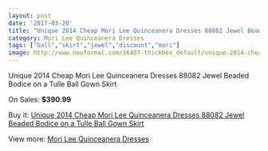 ```yaml
---
layout: post
date: '2017-03-20'
title: "Unique 2014 Cheap Mori Lee Quinceanera Dresses 88082 Jewel Beaded Bodice on a Tulle Ball Gown Skirt"
category: Mori Lee Quinceanera Dresses
tags: ["ball","skirt","jewel","discount","mori"]
image: http://www.neoformal.com/16407-thickbox_default/unique-2014-cheap-mori-lee-quinceanera-dresses-88082-jewel-beaded-bodice-on-a-tulle-ball-gown-skirt.jpg
---
```

Unique 2014 Cheap Mori Lee Quinceanera Dresses 88082 Jewel Beaded Bodice on a Tulle Ball Gown Skirt

On Sales: **$390.99**
<a href="https://www.neoformal.com/en/mori-lee-quinceanera-dresses-2014/5464-unique-2014-cheap-mori-lee-quinceanera-dresses-88082-jewel-beaded-bodice-on-a-tulle-ball-gown-skirt.html"><amp-img layout="responsive" width="600" height="600" src="//www.neoformal.com/16407-thickbox_default/unique-2014-cheap-mori-lee-quinceanera-dresses-88082-jewel-beaded-bodice-on-a-tulle-ball-gown-skirt.jpg" alt="Unique 2014 Cheap Mori Lee Quinceanera Dresses 88082 Jewel Beaded Bodice on a Tulle Ball Gown Skirt 0" /></a>
<a href="https://www.neoformal.com/en/mori-lee-quinceanera-dresses-2014/5464-unique-2014-cheap-mori-lee-quinceanera-dresses-88082-jewel-beaded-bodice-on-a-tulle-ball-gown-skirt.html"><amp-img layout="responsive" width="600" height="600" src="//www.neoformal.com/16410-thickbox_default/unique-2014-cheap-mori-lee-quinceanera-dresses-88082-jewel-beaded-bodice-on-a-tulle-ball-gown-skirt.jpg" alt="Unique 2014 Cheap Mori Lee Quinceanera Dresses 88082 Jewel Beaded Bodice on a Tulle Ball Gown Skirt 1" /></a>
<a href="https://www.neoformal.com/en/mori-lee-quinceanera-dresses-2014/5464-unique-2014-cheap-mori-lee-quinceanera-dresses-88082-jewel-beaded-bodice-on-a-tulle-ball-gown-skirt.html"><amp-img layout="responsive" width="600" height="600" src="//www.neoformal.com/16409-thickbox_default/unique-2014-cheap-mori-lee-quinceanera-dresses-88082-jewel-beaded-bodice-on-a-tulle-ball-gown-skirt.jpg" alt="Unique 2014 Cheap Mori Lee Quinceanera Dresses 88082 Jewel Beaded Bodice on a Tulle Ball Gown Skirt 2" /></a>
<a href="https://www.neoformal.com/en/mori-lee-quinceanera-dresses-2014/5464-unique-2014-cheap-mori-lee-quinceanera-dresses-88082-jewel-beaded-bodice-on-a-tulle-ball-gown-skirt.html"><amp-img layout="responsive" width="600" height="600" src="//www.neoformal.com/16408-thickbox_default/unique-2014-cheap-mori-lee-quinceanera-dresses-88082-jewel-beaded-bodice-on-a-tulle-ball-gown-skirt.jpg" alt="Unique 2014 Cheap Mori Lee Quinceanera Dresses 88082 Jewel Beaded Bodice on a Tulle Ball Gown Skirt 3" /></a>

Buy it: [Unique 2014 Cheap Mori Lee Quinceanera Dresses 88082 Jewel Beaded Bodice on a Tulle Ball Gown Skirt](https://www.neoformal.com/en/mori-lee-quinceanera-dresses-2014/5464-unique-2014-cheap-mori-lee-quinceanera-dresses-88082-jewel-beaded-bodice-on-a-tulle-ball-gown-skirt.html "Unique 2014 Cheap Mori Lee Quinceanera Dresses 88082 Jewel Beaded Bodice on a Tulle Ball Gown Skirt")

View more: [Mori Lee Quinceanera Dresses](https://www.neoformal.com/en/66-mori-lee-quinceanera-dresses-2014 "Mori Lee Quinceanera Dresses")